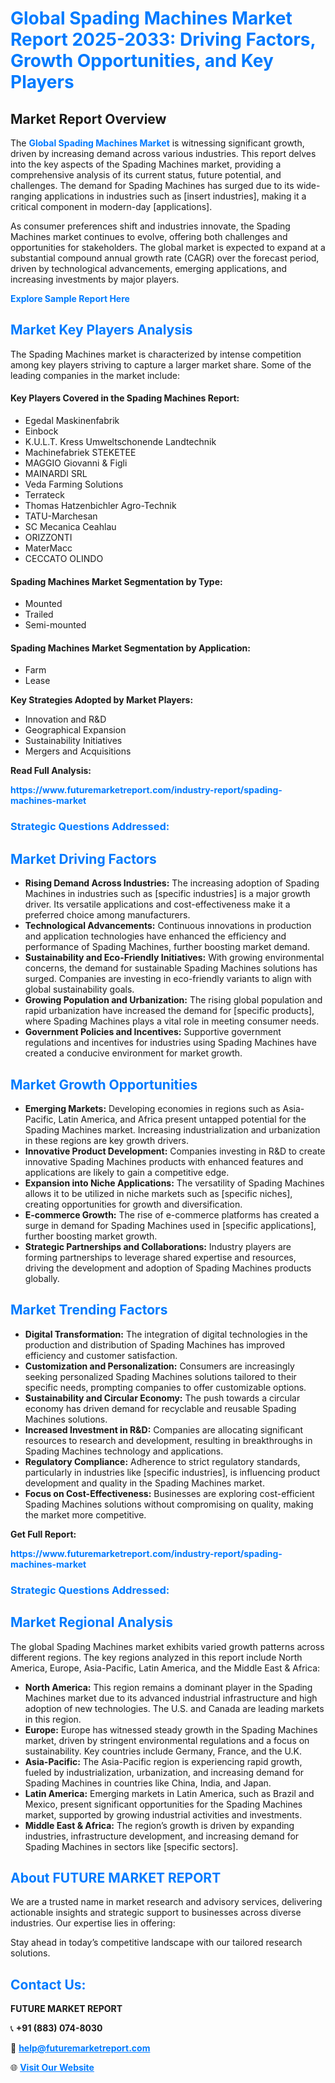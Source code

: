 <h1 style="color: #007BFF;">Global Spading Machines Market Report 2025-2033: Driving Factors, Growth Opportunities, and Key Players</h1>

<section id="overview">
<h2>Market Report Overview</h2>
<p>The <a href="https://www.futuremarketreport.com/industry-report/spading-machines-market" style="color: #007BFF; text-decoration: none;"><strong>Global Spading Machines Market</strong></a> is witnessing significant growth, driven by increasing demand across various industries. This report delves into the key aspects of the Spading Machines market, providing a comprehensive analysis of its current status, future potential, and challenges. The demand for Spading Machines has surged due to its wide-ranging applications in industries such as [insert industries], making it a critical component in modern-day [applications].</p>
<p>As consumer preferences shift and industries innovate, the Spading Machines market continues to evolve, offering both challenges and opportunities for stakeholders. The global market is expected to expand at a substantial compound annual growth rate (CAGR) over the forecast period, driven by technological advancements, emerging applications, and increasing investments by major players.</p>
</section>

<section id="overview">
<p><a href="https://www.futuremarketreport.com/request-sample/reportId=36017" style="color: #007BFF; text-decoration: none;"><strong>Explore Sample Report Here</strong></a></p>
</section>

<section id="key-players">
<h2 style="color: #007BFF;">Market Key Players Analysis</h2>
<p>The Spading Machines market is characterized by intense competition among key players striving to capture a larger market share. Some of the leading companies in the market include:</p>
<h4>Key Players Covered in the Spading Machines Report:</h4>
<ul><li>Egedal Maskinenfabrik</li><li>Einbock</li><li>K.U.L.T. Kress Umweltschonende Landtechnik</li><li>Machinefabriek STEKETEE</li><li>MAGGIO Giovanni &amp; Figli</li><li>MAINARDI SRL</li><li>Veda Farming Solutions</li><li>Terrateck</li><li>Thomas Hatzenbichler Agro-Technik</li><li>TATU-Marchesan</li><li>SC Mecanica Ceahlau</li><li>ORIZZONTI</li><li>MaterMacc</li><li>CECCATO OLINDO</li></ul>
<h4>Spading Machines Market Segmentation by Type:</h4>
<ul><li>Mounted</li><li>Trailed</li><li>Semi-mounted</li></ul>

<h4>Spading Machines Market Segmentation by Application:</h4>
<ul><li>Farm</li><li>Lease</li></ul>
<p><strong>Key Strategies Adopted by Market Players:</strong></p>
<ul>
<li>Innovation and R&D</li>
<li>Geographical Expansion</li>
<li>Sustainability Initiatives</li>
<li>Mergers and Acquisitions</li>
</ul>
</section>

<section>
<p><strong>Read Full Analysis: </strong></p><a href="https://www.futuremarketreport.com/industry-report/spading-machines-market" style="color: #007BFF; text-decoration: none;"><strong>https://www.futuremarketreport.com/industry-report/spading-machines-market</strong></a>
<h3 style="color: #007BFF;">Strategic Questions Addressed:</h3>
</section>

<section id="driving-factors">
<h2 style="color: #007BFF;">Market Driving Factors</h2>
<ul>
<li><strong>Rising Demand Across Industries:</strong> The increasing adoption of Spading Machines in industries such as [specific industries] is a major growth driver. Its versatile applications and cost-effectiveness make it a preferred choice among manufacturers.</li>
<li><strong>Technological Advancements:</strong> Continuous innovations in production and application technologies have enhanced the efficiency and performance of Spading Machines, further boosting market demand.</li>
<li><strong>Sustainability and Eco-Friendly Initiatives:</strong> With growing environmental concerns, the demand for sustainable Spading Machines solutions has surged. Companies are investing in eco-friendly variants to align with global sustainability goals.</li>
<li><strong>Growing Population and Urbanization:</strong> The rising global population and rapid urbanization have increased the demand for [specific products], where Spading Machines plays a vital role in meeting consumer needs.</li>
<li><strong>Government Policies and Incentives:</strong> Supportive government regulations and incentives for industries using Spading Machines have created a conducive environment for market growth.</li>
</ul>
</section>

<section id="growth-opportunities">
<h2 style="color: #007BFF;">Market Growth Opportunities</h2>
<ul>
<li><strong>Emerging Markets:</strong> Developing economies in regions such as Asia-Pacific, Latin America, and Africa present untapped potential for the Spading Machines market. Increasing industrialization and urbanization in these regions are key growth drivers.</li>
<li><strong>Innovative Product Development:</strong> Companies investing in R&D to create innovative Spading Machines products with enhanced features and applications are likely to gain a competitive edge.</li>
<li><strong>Expansion into Niche Applications:</strong> The versatility of Spading Machines allows it to be utilized in niche markets such as [specific niches], creating opportunities for growth and diversification.</li>
<li><strong>E-commerce Growth:</strong> The rise of e-commerce platforms has created a surge in demand for Spading Machines used in [specific applications], further boosting market growth.</li>
<li><strong>Strategic Partnerships and Collaborations:</strong> Industry players are forming partnerships to leverage shared expertise and resources, driving the development and adoption of Spading Machines products globally.</li>
</ul>
</section>

<section id="trending-factors">
<h2 style="color: #007BFF;">Market Trending Factors</h2>
<ul>
<li><strong>Digital Transformation:</strong> The integration of digital technologies in the production and distribution of Spading Machines has improved efficiency and customer satisfaction.</li>
<li><strong>Customization and Personalization:</strong> Consumers are increasingly seeking personalized Spading Machines solutions tailored to their specific needs, prompting companies to offer customizable options.</li>
<li><strong>Sustainability and Circular Economy:</strong> The push towards a circular economy has driven demand for recyclable and reusable Spading Machines solutions.</li>
<li><strong>Increased Investment in R&D:</strong> Companies are allocating significant resources to research and development, resulting in breakthroughs in Spading Machines technology and applications.</li>
<li><strong>Regulatory Compliance:</strong> Adherence to strict regulatory standards, particularly in industries like [specific industries], is influencing product development and quality in the Spading Machines market.</li>
<li><strong>Focus on Cost-Effectiveness:</strong> Businesses are exploring cost-efficient Spading Machines solutions without compromising on quality, making the market more competitive.</li>
</ul>
</section>

<section>
<p><strong>Get Full Report: </strong></p><a href="https://www.futuremarketreport.com/industry-report/spading-machines-market" style="color: #007BFF; text-decoration: none;"><strong>https://www.futuremarketreport.com/industry-report/spading-machines-market</strong></a>
<h3 style="color: #007BFF;">Strategic Questions Addressed:</h3>
</section>


<section id="regional-analysis">
<h2 style="color: #007BFF;">Market Regional Analysis</h2>
<p>The global Spading Machines market exhibits varied growth patterns across different regions. The key regions analyzed in this report include North America, Europe, Asia-Pacific, Latin America, and the Middle East & Africa:</p>
<ul>
<li><strong>North America:</strong> This region remains a dominant player in the Spading Machines market due to its advanced industrial infrastructure and high adoption of new technologies. The U.S. and Canada are leading markets in this region.</li>
<li><strong>Europe:</strong> Europe has witnessed steady growth in the Spading Machines market, driven by stringent environmental regulations and a focus on sustainability. Key countries include Germany, France, and the U.K.</li>
<li><strong>Asia-Pacific:</strong> The Asia-Pacific region is experiencing rapid growth, fueled by industrialization, urbanization, and increasing demand for Spading Machines in countries like China, India, and Japan.</li>
<li><strong>Latin America:</strong> Emerging markets in Latin America, such as Brazil and Mexico, present significant opportunities for the Spading Machines market, supported by growing industrial activities and investments.</li>
<li><strong>Middle East & Africa:</strong> The region’s growth is driven by expanding industries, infrastructure development, and increasing demand for Spading Machines in sectors like [specific sectors].</li>
</ul>
</section>

<footer>
<h2 style="color: #007BFF;">About FUTURE MARKET REPORT</h2>
<p>We are a trusted name in market research and advisory services, delivering actionable insights and strategic support to businesses across diverse industries. Our expertise lies in offering:</p>

<p>Stay ahead in today’s competitive landscape with our tailored research solutions.</p>

<h2 style="color: #007BFF;">Contact Us:</h2>
<p><strong>FUTURE MARKET REPORT</strong></p>
<p>📞 <strong>+91 (883) 074-8030</strong></p>
<p>📧 <strong><a href="mailto:help@futuremarketreport.com" style="color: #007BFF;">help@futuremarketreport.com</a></strong></p>
<p>🌐 <strong><a href="https://www.futuremarketreport.com/" style="color: #007BFF;">Visit Our Website</a></strong></p>
</footer>